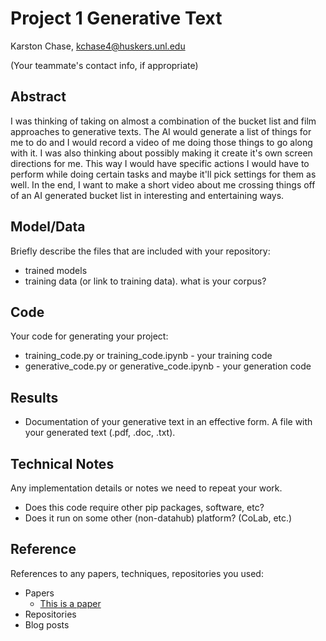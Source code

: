 # Project 1 Generative Text

Karston Chase, kchase4@huskers.unl.edu

(Your teammate's contact info, if appropriate)

## Abstract

I was thinking of taking on almost a combination of the bucket list and film approaches to generative texts. The AI would generate a list of things for me to do and I would record a video of me doing those things to go along with it. I was also thinking about possibly making it create it's own screen directions for me. This way I would have specific actions I would have to perform while doing certain tasks and maybe it'll pick settings for them as well. In the end, I want to make a short video about me crossing things off of an AI generated bucket list in interesting and entertaining ways.

## Model/Data

Briefly describe the files that are included with your repository:
- trained models
- training data (or link to training data). what is your corpus?

## Code

Your code for generating your project:
- training_code.py or training_code.ipynb - your training code
- generative_code.py or generative_code.ipynb - your generation code

## Results

- Documentation of your generative text in an effective form. A file with your generated text (.pdf, .doc, .txt). 

## Technical Notes

Any implementation details or notes we need to repeat your work. 
- Does this code require other pip packages, software, etc?
- Does it run on some other (non-datahub) platform? (CoLab, etc.)

## Reference

References to any papers, techniques, repositories you used:
- Papers
  - [This is a paper](this_is_the_link.pdf)
- Repositories
- Blog posts
